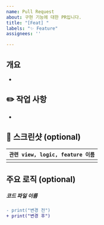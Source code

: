 ```yaml
---
name: Pull Request
about: 구현 기능에 대한 PR입니다.
title: "[Feat] "
labels: "✨ Feature"
assignees: ''

---
```


## 개요
<!-- 무슨 이유로 코드를 변경했는지
어떤 위험이나 장애가 발견되었는지
어떤 부분에 리뷰어가 집중하면 좋을지
관련 스크린샷
테스트 계획 또는 완료 사항 -->
<!-- 1. 먼저 해당 PR과 관련된 issue를 멘션해주세요. -->
<!-- (예시) 
- @issueNumber
- 메인 홈 뷰의 UI를 전체 구현했습니다. 
-->

- 

## ✏️ 작업 사항
<!-- 2. 작업한 내용을 작성해주세요. -->
<!-- (예시)
- 관리자용 대시보드 구현
- 관리자용 권한 수정 버튼 추가
-->

- 

## 📸 스크린샷 (optional)
<!-- 3. 작업한 사항을 시각적으로 보여줄 수 있다면 첨부 해주세요. -->
| `관련 view, logic, feature 이름` |
| :--: | 
| <img src=""> |


## 주요 로직 (optional)
<!-- 4. 작업한 사항을 시각적으로 보여줄 수 있다면 첨부 해주세요. -->
##### 코드 파일 이름
```diff
- print("변경 전")
+ print("변경 후")
```
